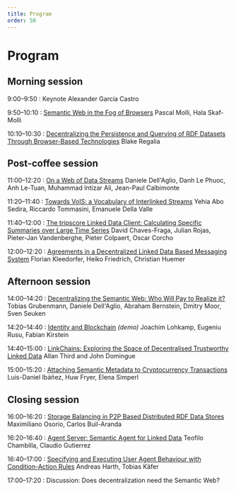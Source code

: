 ```yaml
---
title: Program
order: 50
---
```

# Program

## Morning session
9:00–9:50
: Keynote
<span class="authors">Alexander Garcia Castro</span>

9:50–10:10
: [Semantic Web in the Fog of Browsers](http://ceur-ws.org/Vol-1934/contribution-02.pdf)
<span class="authors">Pascal Molli, Hala Skaf-Molli</span>

10:10–10:30
: [Decentralizing the Persistence and Querying of RDF Datasets Through Browser-Based Technologies](http://ceur-ws.org/Vol-1934/contribution-03.pdf)
<span class="authors">Blake Regalia</span>

## Post-coffee session
11:00–12:20
: [On a Web of Data Streams](https://dellaglio.github.io/webstreams/index.html)
<span class="authors">Daniele Dell'Aglio, Danh Le Phuoc, Anh Le-Tuan, Muhammad Intizar Ali, Jean-Paul Calbimonte</span>

11:20–11:40
: [Towards VoIS: a Vocabulary of Interlinked Streams](http://ceur-ws.org/Vol-1934/contribution-12.pdf)
<span class="authors">Yehia Abo Sedira, Riccardo Tommasini, Emanuele Della Valle</span>

11:40–12:00
: [The tripscore Linked Data Client: Calculating Specific Summaries over Large Time Series](https://cef-oasis.github.io/tripscore/tripscore.html)
<span class="authors">David Chaves-Fraga, Julian Rojas, Pieter-Jan Vandenberghe, Pieter Colpaert, Oscar Corcho</span>

12:00–12:20
: [Agreements in a Decentralized Linked Data Based Messaging System](http://ceur-ws.org/Vol-1934/contribution-07.pdf)
<span class="authors">Florian Kleedorfer, Heiko Friedrich, Christian Huemer</span>

## Afternoon session
14:00–14:20
: [Decentralizing the Semantic Web: Who Will Pay to Realize it?](http://ceur-ws.org/Vol-1934/contribution-01.pdf)
<span class="authors">Tobias Grubenmann, Daniele Dell'Aglio, Abraham Bernstein, Dmitry Moor, Sven Seuken</span>

14:20–14:40
: [Identity and Blockchain](https://openreview.net/forum?id=HJ94gXtUZ&noteId=HJ94gXtUZ)
<em>(demo)</em>
<span class="authors">Joachim Lohkamp, Eugeniu Rusu, Fabian Kirstein</span>

14:40–15:00
: [LinkChains: Exploring the Space of Decentralised Trustworthy Linked Data](http://blockchain.kmi.open.ac.uk/desemweb2017/desemweb2017.html)
<span class="authors">Allan Third and John Domingue</span>

15:00–15:20
: [Attaching Semantic Metadata to Cryptocurrency Transactions](http://ceur-ws.org/Vol-1934/contribution-05.pdf)
<span class="authors">Luis-Daniel Ibáñez, Huw Fryer, Elena Simperl</span>


## Closing session
16:00–16:20
: [Storage Balancing in P2P Based Distributed RDF Data Stores](http://ceur-ws.org/Vol-1934/contribution-04.pdf)
<span class="authors">Maximiliano Osorio, Carlos Buil-Aranda</span>

16:20–16:40
: [Agent Server: Semantic Agent for Linked Data](https://agentsemantic.herokuapp.com/index.html)
<span class="authors">Teofilo Chambilla, Claudio Gutierrez</span>

16:40–17:00
: [Specifying and Executing User Agent Behaviour with Condition-Action Rules](http://ceur-ws.org/Vol-1934/contribution-09.pdf)
<span class="authors">Andreas Harth, Tobias Käfer</span>

17:00–17:20
: Discussion: Does decentralization need the Semantic Web?
